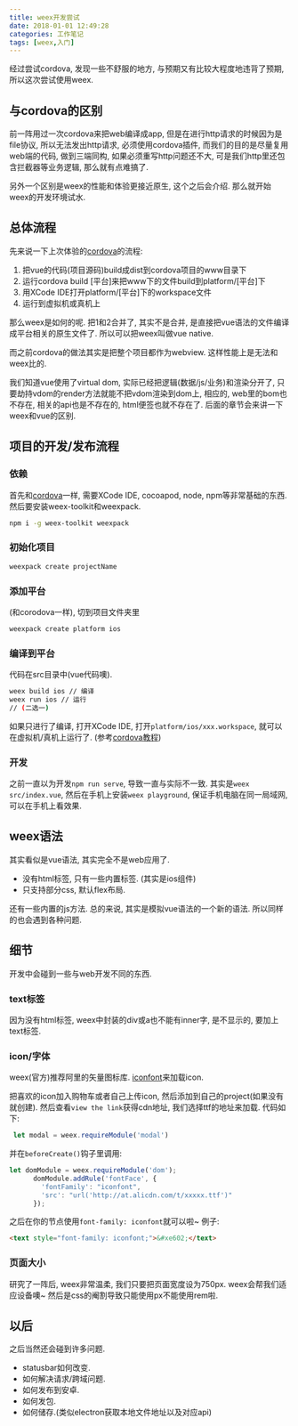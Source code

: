 ```yaml
---
title: weex开发尝试
date: 2018-01-01 12:49:28
categories: 工作笔记
tags: [weex,入门]
---
```

经过尝试cordova, 发现一些不舒服的地方, 与预期又有比较大程度地违背了预期, 所以这次尝试使用weex.

<!--more-->

## 与cordova的区别

前一阵用过一次cordova来把web编译成app, 但是在进行http请求的时候因为是file协议, 所以无法发出http请求, 必须使用cordova插件, 而我们的目的是尽量复用web端的代码, 做到三端同构, 如果必须重写http问题还不大, 可是我们http里还包含拦截器等业务逻辑, 那么就有点难搞了.

另外一个区别是weex的性能和体验更接近原生, 这个之后会介绍. 那么就开始weex的开发环境试水.

## 总体流程

先来说一下上次体验的[cordova](/2017/11/09/use-cordova-distrubuting-a-web-to-an-app/)的流程:

1. 把vue的代码(项目源码)build成dist到cordova项目的www目录下
2. 运行cordova build [平台]来把www下的文件build到platform/[平台]下
3. 用XCode IDE打开platform/[平台]下的workspace文件
4. 运行到虚拟机或真机上

那么weex是如何的呢. 把1和2合并了, 其实不是合并, 是直接把vue语法的文件编译成平台相关的原生文件了. 所以可以把weex叫做vue native.

而之前cordova的做法其实是把整个项目都作为webview. 这样性能上是无法和weex比的.

我们知道vue使用了virtual dom, 实际已经把逻辑(数据/js/业务)和渲染分开了, 只要劫持vdom的render方法就能不把vdom渲染到dom上, 相应的, web里的bom也不存在, 相关的api也是不存在的, html便签也就不存在了. 后面的章节会来讲一下weex和vue的区别.

## 项目的开发/发布流程

### 依赖

首先和[cordova](/2017/11/09/use-cordova-distrubuting-a-web-to-an-app/)一样, 需要XCode IDE, cocoapod, node, npm等非常基础的东西. 然后要安装weex-toolkit和weexpack.

```bash
npm i -g weex-toolkit weexpack
```

### 初始化项目

```bash
weexpack create projectName
```

### 添加平台

(和corodova一样), 切到项目文件夹里

```bash
weexpack create platform ios
```

### 编译到平台

代码在src目录中(vue代码噢).

```bash
weex build ios // 编译
weex run ios // 运行
// (二选一)
```

如果只进行了编译, 打开XCode IDE, 打开`platform/ios/xxx.workspace`, 就可以在虚拟机/真机上运行了. (参考[cordova教程](/2017/11/09/use-cordova-distrubuting-a-web-to-an-app/))

### 开发

之前一直以为开发`npm run serve`, 导致一直与实际不一致. 其实是`weex src/index.vue`, 然后在手机上安装`weex playground`, 保证手机电脑在同一局域网, 可以在手机上看效果.

## weex语法

其实看似是vue语法, 其实完全不是web应用了. 

+ 没有html标签, 只有一些内置标签. (其实是ios组件)
+ 只支持部分css, 默认flex布局.

还有一些内置的js方法. 总的来说, 其实是模拟vue语法的一个新的语法. 所以同样的也会遇到各种问题.

## 细节

开发中会碰到一些与web开发不同的东西.

### text标签

因为没有html标签, weex中封装的div或a也不能有inner字, 是不显示的, 要加上text标签.

### icon/字体

weex(官方)推荐阿里的矢量图标库. [iconfont](iconfont.cn)来加载icon.

把喜欢的icon加入购物车或者自己上传icon, 然后添加到自己的project(如果没有就创建). 然后查看`view the link`获得cdn地址, 我们选择ttf的地址来加载. 代码如下:

```js
 let modal = weex.requireModule('modal')
```

并在`beforeCreate()`钩子里调用:

```js
let domModule = weex.requireModule('dom');
      domModule.addRule('fontFace', {
        'fontFamily': "iconfont",
        'src': "url('http://at.alicdn.com/t/xxxxx.ttf')"
      });
```

之后在你的节点使用`font-family: iconfont`就可以啦~ 例子:

```html
<text style="font-family: iconfont;">&#xe602;</text>
```

### 页面大小

研究了一阵后, weex非常温柔, 我们只要把页面宽度设为750px. weex会帮我们适应设备噢~ 然后是css的阉割导致只能使用px不能使用rem啦.

## 以后

之后当然还会碰到许多问题.

+ statusbar如何改变.
+ 如何解决请求/跨域问题.
+ 如何发布到安卓.
+ 如何发包.
+ 如何储存.(类似electron获取本地文件地址以及对应api)